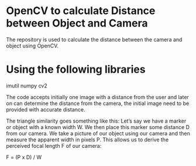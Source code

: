 # OpenCV to calculate Distance between Object and Camera
The repository is used to calculate the distance between the camera and object using OpenCV. 


# Using the following libraries
imutil
numpy
cv2

The code accepts initially one image with a distance from the user and later on can determine the distance from the camera, the initial image need to be provided with accurate distance.

The triangle similarity goes something like this: Let’s say we have a marker or object with a known width W. We then place this marker some distance D from our camera. We take a picture of our object using our camera and then measure the apparent width in pixels P. This allows us to derive the perceived focal length F of our camera:

F = (P x  D) / W
